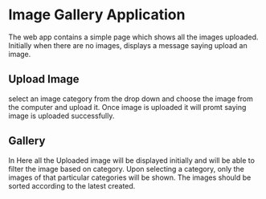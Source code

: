 # Image Gallery Application
The web app contains a simple page which shows all the images uploaded. Initially when there are no images, displays a message saying upload an image.

## Upload Image
select an image category from the drop down and choose the image from the computer and upload it. Once image is uploaded it will promt saying image is uploaded successfully.

## Gallery
In Here all the Uploaded image will be displayed initially and will be able to filter the image based on category. Upon selecting a category, only the images of that particular categories will be shown.
The images should be sorted according to the latest created.
